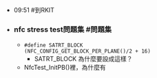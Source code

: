 - 09:51 #到RKIT
- ### nfc stress test問題集 #問題集
	- `#define SATRT_BLOCK             (NFC_CONFIG_GET_BLOCK_PER_PLANE()/2 + 16)`
		- SATRT_BLOCK 為什麼要設成這樣？
	- NfcTest_InitPB()裡，為什麼有